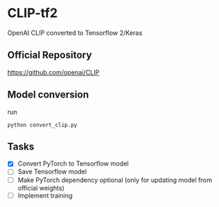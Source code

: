 # CLIP-tf2
OpenAI CLIP converted to Tensorflow 2/Keras

## Official Repository
https://github.com/openai/CLIP

## Model conversion
run
```
python convert_clip.py
```

## Tasks
- [x] Convert PyTorch to Tensorflow model
- [ ] Save Tensorflow model
- [ ] Make PyTorch dependency optional (only for updating model from official weights)
- [ ] Implement training